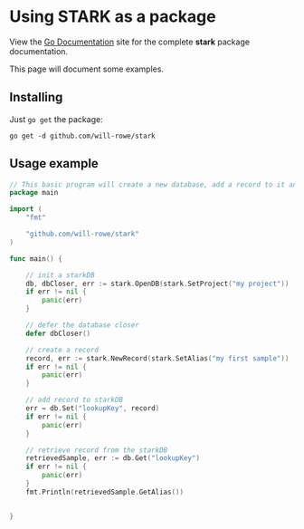 # Using STARK as a package

View the [Go Documentation](https://pkg.go.dev/github.com/will-rowe/stark) site for the complete **stark** package documentation.

This page will document some examples.

## Installing

Just `go get` the package:

```
go get -d github.com/will-rowe/stark
```

## Usage example

```go
// This basic program will create a new database, add a record to it and then retrieve a copy of that record.
package main

import (
	"fmt"

	"github.com/will-rowe/stark"
)

func main() {

	// init a starkDB
	db, dbCloser, err := stark.OpenDB(stark.SetProject("my project"))
	if err != nil {
		panic(err)
	}

	// defer the database closer
	defer dbCloser()

	// create a record
	record, err := stark.NewRecord(stark.SetAlias("my first sample"))
	if err != nil {
		panic(err)
	}

	// add record to starkDB
	err = db.Set("lookupKey", record)
	if err != nil {
		panic(err)
	}

	// retrieve record from the starkDB
	retrievedSample, err := db.Get("lookupKey")
	if err != nil {
		panic(err)
	}
	fmt.Println(retrievedSample.GetAlias())


}
```
